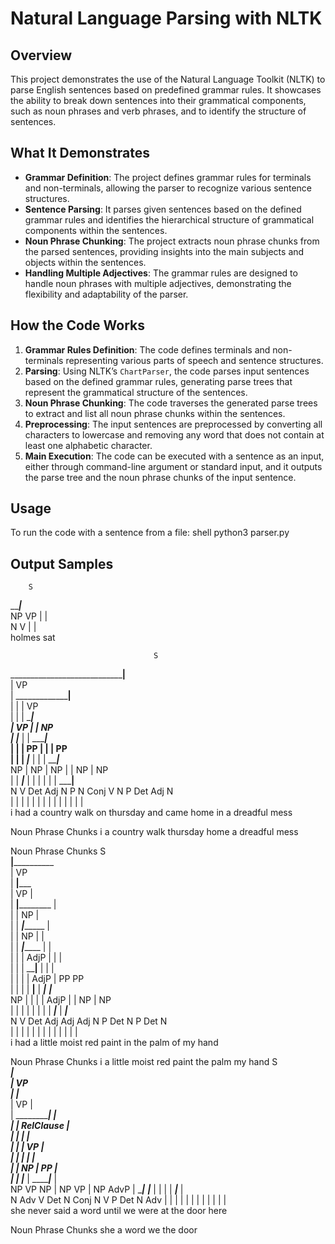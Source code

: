 # Natural Language Parsing with NLTK

## Overview
This project demonstrates the use of the Natural Language Toolkit (NLTK) to parse English sentences based on predefined grammar rules. It showcases the ability to break down sentences into their grammatical components, such as noun phrases and verb phrases, and to identify the structure of sentences.

## What It Demonstrates
- **Grammar Definition**: The project defines grammar rules for terminals and non-terminals, allowing the parser to recognize various sentence structures.
- **Sentence Parsing**: It parses given sentences based on the defined grammar rules and identifies the hierarchical structure of grammatical components within the sentences.
- **Noun Phrase Chunking**: The project extracts noun phrase chunks from the parsed sentences, providing insights into the main subjects and objects within the sentences.
- **Handling Multiple Adjectives**: The grammar rules are designed to handle noun phrases with multiple adjectives, demonstrating the flexibility and adaptability of the parser.

## How the Code Works
1. **Grammar Rules Definition**: The code defines terminals and non-terminals representing various parts of speech and sentence structures.
2. **Parsing**: Using NLTK’s `ChartParser`, the code parses input sentences based on the defined grammar rules, generating parse trees that represent the grammatical structure of the sentences.
3. **Noun Phrase Chunking**: The code traverses the generated parse trees to extract and list all noun phrase chunks within the sentences.
4. **Preprocessing**: The input sentences are preprocessed by converting all characters to lowercase and removing any word that does not contain at least one alphabetic character.
5. **Main Execution**: The code can be executed with a sentence as an input, either through command-line argument or standard input, and it outputs the parse tree and the noun phrase chunks of the input sentence.

## Usage
To run the code with a sentence from a file:
shell
python3 parser.py <filename>


## Output Samples

        S     
   _____|___   
  NP        VP
  |         |  
  N         V 
  |         |  
holmes     sat

                                    S                                             
  __________________________________|______                                        
 |                                         VP                                     
 |              ___________________________|______________                         
 |             |                           |              VP                      
 |             |                           |     _________|___                     
 |             VP                          |    |             NP                  
 |    _________|______________             |    |     ________|___                 
 |   |         |              PP           |    |    |            PP              
 |   |         |           ___|_____       |    |    |     _______|_____           
 NP  |         NP         |         NP     |    |    NP   |             NP        
 |   |    _____|_____     |         |      |    |    |    |    _________|______    
 N   V  Det   Adj    N    P         N     Conj  V    N    P  Det       Adj     N  
 |   |   |     |     |    |         |      |    |    |    |   |         |      |   
 i  had  a  country walk  on     thursday and  came home  in  a      dreadful mess

Noun Phrase Chunks
i
a country walk
thursday
home
a dreadful mess

Noun Phrase Chunks
              S                                                           
  ____________|______________________                                      
 |                                   VP                                   
 |             ______________________|_________________________            
 |            VP                                               |          
 |    ________|________________                                |           
 |   |                         NP                              |          
 |   |                _________|______________                 |           
 |   |               NP                       |                |          
 |   |    ___________|_______________         |                |           
 |   |   |          AdjP             |        |                |          
 |   |   |     ______|____           |        |                |           
 |   |   |    |          AdjP        |        PP               PP         
 |   |   |    |       ____|____      |     ___|___          ___|___        
 NP  |   |    |      |        AdjP   |    |       NP       |       NP     
 |   |   |    |      |         |     |    |    ___|___     |    ___|___    
 N   V  Det  Adj    Adj       Adj    N    P  Det      N    P  Det      N  
 |   |   |    |      |         |     |    |   |       |    |   |       |   
 i  had  a  little moist      red  paint  in the     palm  of  my     hand

Noun Phrase Chunks
i
a little moist red paint
the palm
my hand
                                  S                                           
  ________________________________|_______                                     
 |                                        VP                                  
 |                                 _______|________________________________    
 |                                VP                                       |  
 |          ______________________|_______                                 |   
 |         |                          RelClause                            |  
 |         |                 _____________|_______________                 |   
 |         |                |                             VP               |  
 |         |                |                     ________|___             |   
 |         |                NP                   |            PP           |  
 |         |             ___|_____________       |     _______|___         |   
 NP        VP           NP        |       NP     VP   |           NP      AdvP
 |     ____|___      ___|___      |       |      |    |        ___|___     |   
 N   Adv       V   Det      N    Conj     N      V    P      Det      N   Adv 
 |    |        |    |       |     |       |      |    |       |       |    |   
she never     said  a      word until     we    were  at     the     door here

Noun Phrase Chunks
she
a word
we
the door
